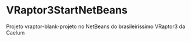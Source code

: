 VRaptor3StartNetBeans
=====================

Projeto vraptor-blank-projeto no NetBeans do brasileirissimo VRaptor3 da Caelum
